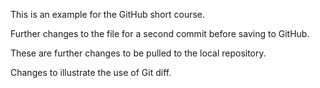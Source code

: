 This is an example for the GitHub short course. 

Further changes to the file for a second commit before saving to GitHub.     

These are further changes to be pulled to the local repository.

Changes to illustrate the use of Git diff.
